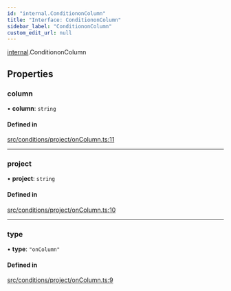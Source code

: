 ```yaml
---
id: "internal.ConditiononColumn"
title: "Interface: ConditiononColumn"
sidebar_label: "ConditiononColumn"
custom_edit_url: null
---
```


[internal](../modules/internal.md).ConditiononColumn

## Properties

### column

• **column**: `string`

#### Defined in

[src/conditions/project/onColumn.ts:11](https://github.com/Resnovas/smartcloud/blob/b9e22a9/src/conditions/project/onColumn.ts#L11)

___

### project

• **project**: `string`

#### Defined in

[src/conditions/project/onColumn.ts:10](https://github.com/Resnovas/smartcloud/blob/b9e22a9/src/conditions/project/onColumn.ts#L10)

___

### type

• **type**: ``"onColumn"``

#### Defined in

[src/conditions/project/onColumn.ts:9](https://github.com/Resnovas/smartcloud/blob/b9e22a9/src/conditions/project/onColumn.ts#L9)
